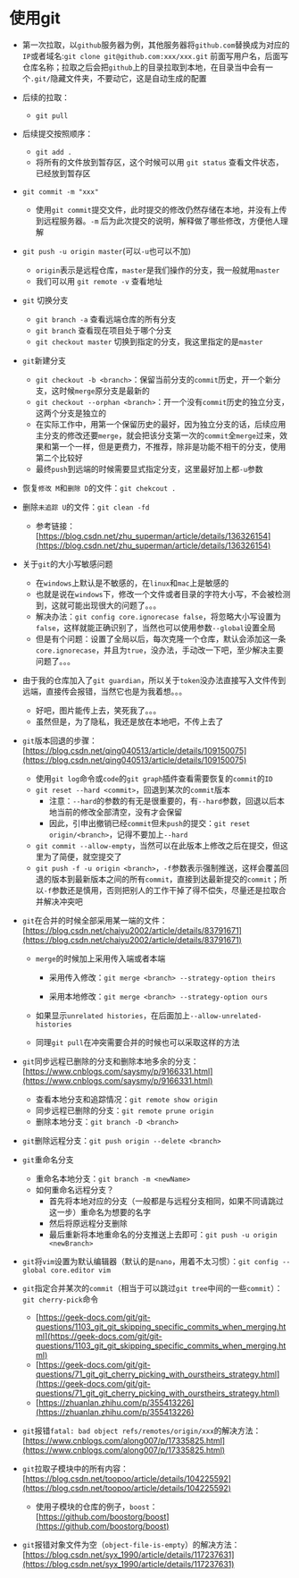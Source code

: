 # 使用git

- 第一次拉取，以`github`服务器为例，其他服务器将`github.com`替换成为对应的`IP`或者域名:`git clone git@github.com:xxx/xxx.git` 前面写用户名，后面写仓库名称；拉取之后会把`github`上的目录拉取到本地，在目录当中会有一个`.git/`隐藏文件夹，不要动它，这是自动生成的配置

- 后续的拉取：

  - `git pull`

- 后续提交按照顺序：
    - `git add .` 
    - 将所有的文件放到暂存区，这个时候可以用 `git status` 查看文件状态，已经放到暂存区
- `git commit -m "xxx"`

  - 使用`git commit`提交文件，此时提交的修改仍然存储在本地，并没有上传到远程服务器。`-m` 后为此次提交的说明，解释做了哪些修改，方便他人理解

- `git push -u origin master`(可以`-u`也可以不加)

  - `origin`表示是远程仓库，`master`是我们操作的分支，我一般就用`master`
  - 我们可以用 `git remote -v` 查看地址

- `git` 切换分支
  - `git branch -a` 查看远端仓库的所有分支
  - `git branch` 查看现在项目处于哪个分支
  - `git checkout master` 切换到指定的分支，我这里指定的是`master`

- `git`新建分支
    - `git checkout -b <branch>`：保留当前分支的`commit`历史，开一个新分支，这时候`merge`原分支是最新的
    - `git checkout --orphan <branch>`：开一个没有`commit`历史的独立分支，这两个分支是独立的
    - 在实际工作中，用第一个保留历史的最好，因为独立分支的话，后续应用主分支的修改还要`merge`，就会把该分支第一次的`commit`全`merge`过来，效果和第一个一样，但是更费力，不推荐，除非是功能不相干的分支，使用第二个比较好
    - 最终`push`到远端的时候需要显式指定分支，这里最好加上都`-u`参数

- 恢复`修改 M`和`删除 D`的文件：`git chekcout .`
- 删除`未追踪 U`的文件：`git clean -fd`
  - 参考链接：[https://blog.csdn.net/zhu_superman/article/details/136326154](https://blog.csdn.net/zhu_superman/article/details/136326154)

- 关于`git`的大小写敏感问题
  - 在`windows`上默认是不敏感的，在`linux`和`mac`上是敏感的
  - 也就是说在`windows`下，修改一个文件或者目录的字符大小写，不会被检测到，这就可能出现很大的问题了。。。
  - 解决办法：`git config core.ignorecase false`，将忽略大小写设置为`false`，这样就能正确识别了，当然也可以使用参数`--global`设置全局
  - 但是有个问题：设置了全局以后，每次克隆一个仓库，默认会添加这一条`core.ignorecase`，并且为`true`，没办法，手动改一下吧，至少解决主要问题了。。。

- 由于我的仓库加入了`git guardian`，所以关于`token`没办法直接写入文件传到远端，直接传会报错，当然它也是为我着想。。。
  - 好吧，图片能传上去，笑死我了。。。
  - 虽然但是，为了隐私，我还是放在本地吧，不传上去了

- `git`版本回退的步骤：[https://blog.csdn.net/qing040513/article/details/109150075](https://blog.csdn.net/qing040513/article/details/109150075)

  - 使用`git log`命令或`code`的`git graph`插件查看需要恢复的`commit`的`ID`
  - `git reset --hard <commit>`，回退到某次的`commit`版本
    - 注意：`--hard`的参数的有无是很重要的，有`--hard`参数，回退以后本地当前的修改全部清空，没有才会保留
    - 因此，引申出撤销已经`commit`但未`push`的提交：`git reset origin/<branch>`，记得不要加上`--hard`
  - `git commit --allow-empty`，当然可以在此版本上修改之后在提交，但这里为了简便，就空提交了
  - `git push -f -u origin <branch>`，`-f`参数表示强制推送，这样会覆盖回退的版本到最新版本之间的所有`commit`，直接到达最新提交的`commit`；所以`-f`参数还是慎用，否则把别人的工作干掉了得不偿失，尽量还是拉取合并解决冲突吧

- `git`在合并的时候全部采用某一端的文件：[https://blog.csdn.net/chaiyu2002/article/details/83791671](https://blog.csdn.net/chaiyu2002/article/details/83791671)

    - `merge`的时候加上采用传入端或者本端
        - 采用传入修改：`git merge <branch> --strategy-option theirs`
        
        - 采用本地修改：`git merge <branch> --strategy-option ours`
        
    - 如果显示`unrelated histories`，在后面加上`--allow-unrelated-histories`

    - 同理`git pull`在冲突需要合并的时候也可以采取这样的方法

- `git`同步远程已删除的分支和删除本地多余的分支：[https://www.cnblogs.com/saysmy/p/9166331.html](https://www.cnblogs.com/saysmy/p/9166331.html)
    - 查看本地分支和追踪情况：`git remote show origin`
    - 同步远程已删除的分支：`git remote prune origin`
    - 删除本地分支：`git branch -D <branch>`

- `git`删除远程分支：`git push origin --delete <branch>`

- `git`重命名分支

    - 重命名本地分支：`git branch -m <newName>`
    - 如何重命名远程分支？
        - 首先将本地对应的分支（一般都是与远程分支相同，如果不同请跳过这一步）重命名为想要的名字
        - 然后将原远程分支删除
        - 最后重新将本地重命名的分支推送上去即可：`git push -u origin <newBranch>`

- `git`将`vim`设置为默认编辑器（默认的是`nano`，用着不太习惯）：`git config --global core.editor vim`

- `git`指定合并某次的`commit`（相当于可以跳过`git tree`中间的一些`commit`）：`git cherry-pick`命令
    - [https://geek-docs.com/git/git-questions/1103_git_git_skipping_specific_commits_when_merging.html](https://geek-docs.com/git/git-questions/1103_git_git_skipping_specific_commits_when_merging.html)
    - [https://geek-docs.com/git/git-questions/71_git_git_cherry_picking_with_ourstheirs_strategy.html](https://geek-docs.com/git/git-questions/71_git_git_cherry_picking_with_ourstheirs_strategy.html)
    - [https://zhuanlan.zhihu.com/p/355413226](https://zhuanlan.zhihu.com/p/355413226)
- `git`报错`fatal: bad object refs/remotes/origin/xxx`的解决方法：[https://www.cnblogs.com/along007/p/17335825.html](https://www.cnblogs.com/along007/p/17335825.html)
- `git`拉取子模块中的所有内容：[https://blog.csdn.net/toopoo/article/details/104225592](https://blog.csdn.net/toopoo/article/details/104225592)
    - 使用子模块的仓库的例子，`boost`：[https://github.com/boostorg/boost](https://github.com/boostorg/boost)
- `git`报错对象文件为空（`object-file-is-empty`）的解决方法：[https://blog.csdn.net/syx_1990/article/details/117237631](https://blog.csdn.net/syx_1990/article/details/117237631)


